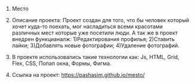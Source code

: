 1. Место

2. Описание проекта: Проект создан для того, что бы человек который хочет куда-то поехать, мог насладиться всеми красотами различных мест которые уже посетили люди. А так же в проект внедрен функцианалж: 
1)Редактирования профилья;
2)Ставить лайки; 
3)Добавлять новые фотографии; 
4)Удаление фотографий.
 
3. В проекте использовались такие технологии как: Js, HTML, Grid, Flex, CSS, Попап окна, Формы, Фигма.

4. Ссылка на проект: https://pashasim.github.io/mesto/

